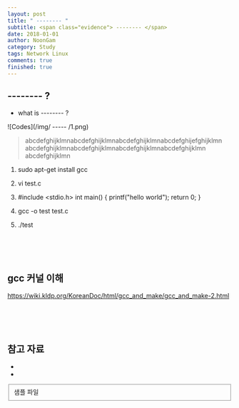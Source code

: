 ```yaml
---
layout: post
title: " -------- "
subtitle: <span class="evidence"> -------- </span>
date: 2018-01-01
author: NoonGam
category: Study
tags: Network Linux
comments: true
finished: true
---
```




## -------- ?

- what is -------- ? <br>

![Codes](/img/ ----- /1.png)

> abcdefghijklmnabcdefghijklmnabcdefghijklmnabcdefghijefghijklmn
abcdefghijklmnabcdefghijklmnabcdefghijklmnabcdefghijklmn
abcdefghijklmn

1. sudo apt-get install gcc

2. vi test.c


3. #include <stdio.h>
int main()
{
 printf("hello world");
 return 0;
}


4. gcc -o test test.c

5. ./test





<br><br><br>

## gcc 커널 이해

https://wiki.kldp.org/KoreanDoc/html/gcc_and_make/gcc_and_make-2.html







<br><br><br>

## 참고 자료

*
*

<fieldset id="gpg-fieldset">
 샘플 파일
</fieldset>
